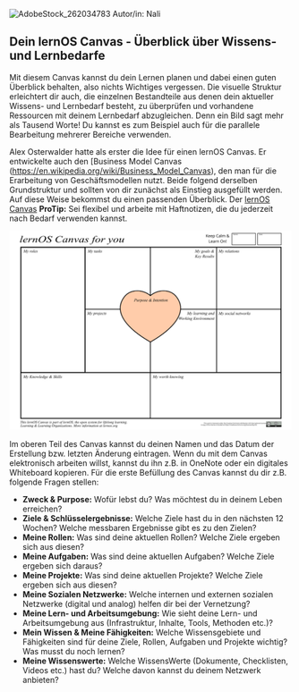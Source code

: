 
![AdobeStock_262034783](https://user-images.githubusercontent.com/117161147/205623406-5585277b-28cc-4203-8834-d681cc14ae12.jpeg)
Autor/in: Nali


## Dein lernOS Canvas - Überblick über Wissens- und Lernbedarfe

Mit diesem Canvas kannst du dein Lernen planen und dabei einen guten Überblick behalten, also nichts Wichtiges vergessen.
Die visuelle Struktur erleichtert dir auch, die einzelnen Bestandteile aus denen dein aktueller Wissens- und Lernbedarf besteht, zu überprüfen und vorhandene Ressourcen mit deinem Lernbedarf abzugleichen. Denn ein Bild sagt mehr als Tausend Worte!
Du kannst es zum Beispiel auch für die parallele Bearbeitung mehrerer Bereiche verwenden.

Alex Osterwalder hatte als erster die Idee für einen lernOS Canvas. Er entwickelte auch den [Business Model Canvas (https://en.wikipedia.org/wiki/Business_Model_Canvas), den man für die Erarbeitung von Geschäftsmodellen nutzt.
Beide folgend derselben Grundstruktur und sollten von dir zunächst als Einstieg ausgefüllt werden. Auf diese Weise bekommst du einen passenden Überblick.
Der [lernOS Canvas](https://raw.githubusercontent.com/cogneon/lernos-zettelkasten/master/en/src/images/lernOS-Canvas-for-you-Canvas-de.png)
**ProTip:** Sei flexibel und arbeite mit Haftnotizen, die du jederzeit nach Bedarf verwenden kannst.

![lernOS Canvas](images/lernOS-Canvas-for-you-Canvas-de.png)

Im oberen Teil des Canvas kannst du deinen Namen und das Datum der Erstellung bzw. letzten Änderung eintragen. Wenn du mit dem Canvas elektronisch arbeiten willst, kannst du ihn z.B. in OneNote oder ein digitales Whiteboard kopieren. Für die erste Befüllung des Canvas kannst du dir z.B. folgende Fragen stellen:

* **Zweck & Purpose:** Wofür lebst du? Was möchtest du in deinem Leben erreichen?
* **Ziele & Schlüsselergebnisse:** Welche Ziele hast du in den nächsten 12 Wochen? Welche messbaren Ergebnisse gibt es zu den Zielen?
* **Meine Rollen:** Was sind deine aktuellen Rollen? Welche Ziele ergeben sich aus diesen?
* **Meine Aufgaben:**  Was sind deine aktuellen Aufgaben? Welche Ziele ergeben sich daraus?
* **Meine Projekte:** Was sind deine aktuellen Projekte? Welche Ziele ergeben sich aus diesen?
* **Meine Sozialen Netzwerke:** Welche internen und externen sozialen Netzwerke (digital und analog) helfen dir bei der Vernetzung?
* **Meine Lern- und Arbeitsumgebung:** Wie sieht deine Lern- und Arbeitsumgebung aus (Infrastruktur, Inhalte, Tools, Methoden etc.)?
* **Mein Wissen & Meine Fähigkeiten:** Welche Wissensgebiete und Fähigkeiten sind für deine Ziele, Rollen, Aufgaben und Projekte wichtig? Was musst du noch lernen?
* **Meine Wissenswerte:** Welche WissensWerte (Dokumente, Checklisten, Videos etc.) hast du? Welche davon kannst du deinem Netzwerk anbieten?
